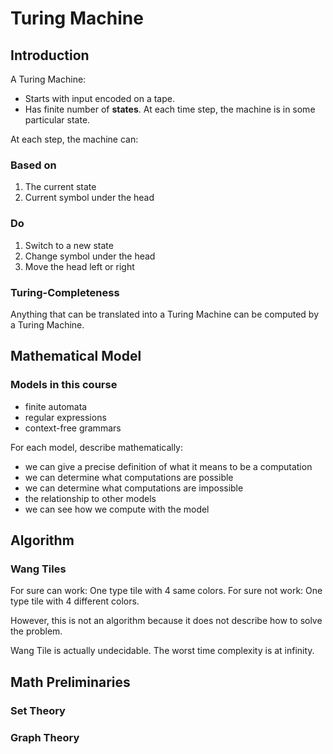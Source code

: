 # Turing Machine

## Introduction

A Turing Machine:

- Starts with input encoded on a tape.
- Has finite number of **states**. At each time step, the machine is in some particular state.

At each step, the machine can:

### Based on

1. The current state
2. Current symbol under the head

### Do

1. Switch to a new state
2. Change symbol under the head
3. Move the head left or right

### Turing-Completeness

Anything that can be translated into a Turing Machine can be computed by a Turing Machine.

## Mathematical Model

### Models in this course

- finite automata
- regular expressions
- context-free grammars

For each model, describe mathematically:

- we can give a precise definition of what it means to be a computation
- we can determine what computations are possible
- we can determine what computations are impossible
- the relationship to other models
- we can see how we compute with the model

## Algorithm

### Wang Tiles

For sure can work: One type tile with 4 same colors.
For sure not work: One type tile with 4 different colors.

However, this is not an algorithm because it does not describe how to solve the problem.

Wang Tile is actually undecidable. The worst time complexity is at infinity.

## Math Preliminaries

### Set Theory

### Graph Theory
